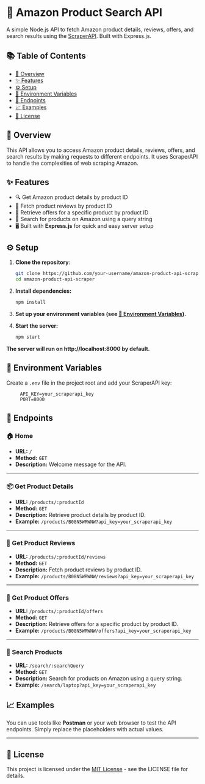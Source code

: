 # 🚀 Amazon Product Search API 

A simple Node.js API to fetch Amazon product details, reviews, offers, and search results using the [ScraperAPI](https://www.scraperapi.com/). Built with Express.js.

## 📚 Table of Contents
- [🌟 Overview](#-overview)
- [✨ Features](#-features)
- [⚙️ Setup](#-setup)
- [🔐 Environment Variables](#-environment-variables)
- [📡 Endpoints](#-endpoints)
- [📈 Examples](#-examples)
- [📜 License](#-license)

## 🌟 Overview

This API allows you to access Amazon product details, reviews, offers, and search results by making requests to different endpoints. It uses ScraperAPI to handle the complexities of web scraping Amazon.

## ✨ Features

- 🔍 Get Amazon product details by product ID
- 📝 Fetch product reviews by product ID
- 💸 Retrieve offers for a specific product by product ID
- 🔎 Search for products on Amazon using a query string
- 🖥️ Built with **Express.js** for quick and easy server setup


## ⚙️ Setup

1. **Clone the repository**:
      ```bash
      git clone https://github.com/your-username/amazon-product-api-scraper.git
      cd amazon-product-api-scraper
  
2.  **Install dependencies:**
      ```bash
      npm install

3. **Set up your environment variables (see [🔐 Environment Variables](#-environment-variables)).**

4. **Start the server:**
      ```bash
      npm start
**The server will run on http://localhost:8000 by default.**

## 🔐 Environment Variables

   Create a `.env` file in the project root and add your ScraperAPI key:
   
         API_KEY=your_scraperapi_key
         PORT=8000
         
         
## 📡 Endpoints

### 🏠 Home
- **URL:** `/`
- **Method:** `GET`
- **Description:** Welcome message for the API.

---

### 📦 Get Product Details
- **URL:** `/products/:productId`
- **Method:** `GET`
- **Description:** Retrieve product details by product ID.
- **Example:** `/products/B08N5WRWNW?api_key=your_scraperapi_key`

---

### 📝 Get Product Reviews
- **URL:** `/products/:productId/reviews`
- **Method:** `GET`
- **Description:** Fetch product reviews by product ID.
- **Example:** `/products/B08N5WRWNW/reviews?api_key=your_scraperapi_key`

---

### 💸 Get Product Offers
- **URL:** `/products/:productId/offers`
- **Method:** `GET`
- **Description:** Retrieve offers for a specific product by product ID.
- **Example:** `/products/B08N5WRWNW/offers?api_key=your_scraperapi_key`

---

### 🔎 Search Products
- **URL:** `/search/:searchQuery`
- **Method:** `GET`
- **Description:** Search for products on Amazon using a query string.
- **Example:** `/search/laptop?api_key=your_scraperapi_key`

## 📈 Examples

You can use tools like **Postman** or your web browser to test the API endpoints. Simply replace the placeholders with actual values.

---

## 📜 License

This project is licensed under the [MIT License](LICENSE) - see the LICENSE file for details.


